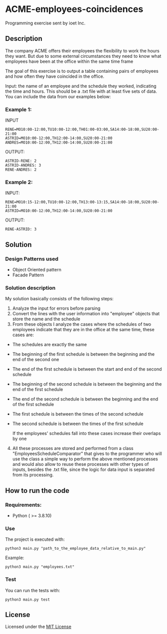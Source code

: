 ACME-employees-coincidences
===========================
Programming exercise sent by ioet Inc.

## Description

The company ACME offers their employees the flexibility to work the hours they want. But due to some external circumstances they need to know what employees have been at the office within the same time frame

The goal of this exercise is to output a table containing pairs of employees and how often they have coincided in the office.

Input: the name of an employee and the schedule they worked, indicating the time and hours. This should be a .txt file with at least five sets of data. You can include the data from our examples below:

### Example 1:

INPUT
```
RENE=MO10:00-12:00,TU10:00-12:00,TH01:00-03:00,SA14:00-18:00,SU20:00- 21:00
ASTRID=MO10:00-12:00,TH12:00-14:00,SU20:00-21:00
ANDRES=MO10:00-12:00,TH12:00-14:00,SU20:00-21:00
```

OUTPUT:
```
ASTRID-RENE: 2
ASTRID-ANDRES: 3
RENE-ANDRES: 2
```
### Example 2:

INPUT:
```
RENE=MO10:15-12:00,TU10:00-12:00,TH13:00-13:15,SA14:00-18:00,SU20:00-21:00
ASTRID=MO10:00-12:00,TH12:00-14:00,SU20:00-21:00
```

OUTPUT:
```
RENE-ASTRID: 3
```

## Solution

### Design Patterns used

* Object Oriented pattern
* Facade Pattern 

### Solution description

My solution basically consists of the following steps:

1) Analyze the input for errors before parsing
2) Convert the lines with the user information into "employee" objects that store the name and the schedule 
3) From these objects I analyze the cases where the schedules of two employees indicate that they are in the office at the same time, these cases are:
- The schedules are exactly the same
- The beginning of the first schedule is between the beginning and the end of the second one
- The end of the first schedule is between the start and end of the second schedule 
- The beginning of the second schedule is between the beginning and the end of the first schedule
- The end of the second schedule is between the beginning and the end of the first schedule 
- The first schedule is between the times of the second schedule
- The second schedule is between the times of the first schedule

    If the employees' schedules fall into these cases increase their overlaps by one

4) All these processes are stored and performed from a class "EmployeesScheduleComparator" that gives to the programmer who will use the class a simple way to perform the above mentioned processes and would also allow to reuse these processes with other types of inputs, besides the .txt file, since the logic for data input is separated from its processing.


## How to run the code

### Requirements:

* Python ( >= 3.8.10)

### Use

The project is executed with:

```
python3 main.py "path_to_the_employee_data_relative_to_main.py"
```

Example:

```
python3 main.py "employees.txt"
```
### Test

You can run the tests with:

```
python3 main.py test
```

## License

Licensed under the [MIT License](LICENSE) 